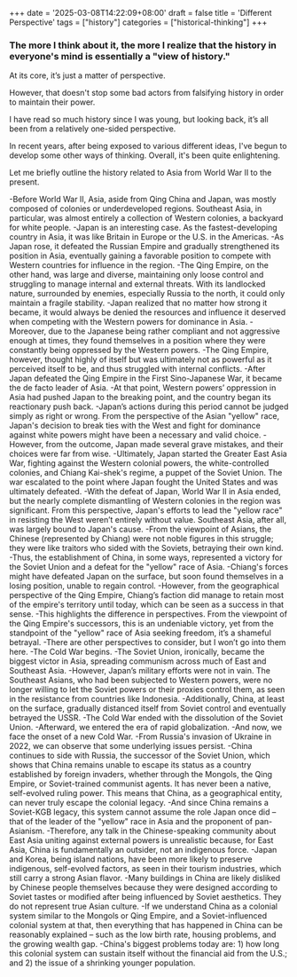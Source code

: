 +++
date = '2025-03-08T14:22:09+08:00'
draft = false
title = 'Different Perspective'
tags = ["history"]
categories = ["historical-thinking"]
+++

### The more I think about it, the more I realize that the history in everyone's mind is essentially a "view of history."

At its core, it’s just a matter of perspective.

<!--more-->
However, that doesn't stop some bad actors from falsifying history in order to maintain their power.

I have read so much history since I was young, but looking back, it’s all been from a relatively one-sided perspective.

In recent years, after being exposed to various different ideas, I've begun to develop some other ways of thinking. Overall, it's been quite enlightening.

Let me briefly outline the history related to Asia from World War II to the present.

-Before World War II, Asia, aside from Qing China and Japan, was mostly composed of colonies or underdeveloped regions. Southeast Asia, in particular, was almost entirely a collection of Western colonies, a backyard for white people.
-Japan is an interesting case. As the fastest-developing country in Asia, it was like Britain in Europe or the U.S. in the Americas.
-As Japan rose, it defeated the Russian Empire and gradually strengthened its position in Asia, eventually gaining a favorable position to compete with Western countries for influence in the region.
-The Qing Empire, on the other hand, was large and diverse, maintaining only loose control and struggling to manage internal and external threats. With its landlocked nature, surrounded by enemies, especially Russia to the north, it could only maintain a fragile stability.
-Japan realized that no matter how strong it became, it would always be denied the resources and influence it deserved when competing with the Western powers for dominance in Asia.
-Moreover, due to the Japanese being rather compliant and not aggressive enough at times, they found themselves in a position where they were constantly being oppressed by the Western powers.
-The Qing Empire, however, thought highly of itself but was ultimately not as powerful as it perceived itself to be, and thus struggled with internal conflicts.
-After Japan defeated the Qing Empire in the First Sino-Japanese War, it became the de facto leader of Asia.
-At that point, Western powers’ oppression in Asia had pushed Japan to the breaking point, and the country began its reactionary push back.
-Japan’s actions during this period cannot be judged simply as right or wrong. From the perspective of the Asian "yellow" race, Japan's decision to break ties with the West and fight for dominance against white powers might have been a necessary and valid choice.
-However, from the outcome, Japan made several grave mistakes, and their choices were far from wise.
-Ultimately, Japan started the Greater East Asia War, fighting against the Western colonial powers, the white-controlled colonies, and Chiang Kai-shek's regime, a puppet of the Soviet Union. The war escalated to the point where Japan fought the United States and was ultimately defeated.
-With the defeat of Japan, World War II in Asia ended, but the nearly complete dismantling of Western colonies in the region was significant. From this perspective, Japan's efforts to lead the "yellow race" in resisting the West weren’t entirely without value. Southeast Asia, after all, was largely bound to Japan's cause.
-From the viewpoint of Asians, the Chinese (represented by Chiang) were not noble figures in this struggle; they were like traitors who sided with the Soviets, betraying their own kind.
-Thus, the establishment of China, in some ways, represented a victory for the Soviet Union and a defeat for the "yellow" race of Asia.
-Chiang's forces might have defeated Japan on the surface, but soon found themselves in a losing position, unable to regain control.
-However, from the geographical perspective of the Qing Empire, Chiang’s faction did manage to retain most of the empire's territory until today, which can be seen as a success in that sense.
-This highlights the difference in perspectives. From the viewpoint of the Qing Empire's successors, this is an undeniable victory, yet from the standpoint of the "yellow" race of Asia seeking freedom, it’s a shameful betrayal.
-There are other perspectives to consider, but I won’t go into them here.
-The Cold War begins.
-The Soviet Union, ironically, became the biggest victor in Asia, spreading communism across much of East and Southeast Asia.
-However, Japan’s military efforts were not in vain. The Southeast Asians, who had been subjected to Western powers, were no longer willing to let the Soviet powers or their proxies control them, as seen in the resistance from countries like Indonesia.
-Additionally, China, at least on the surface, gradually distanced itself from Soviet control and eventually betrayed the USSR.
-The Cold War ended with the dissolution of the Soviet Union.
-Afterward, we entered the era of rapid globalization.
-And now, we face the onset of a new Cold War.
-From Russia's invasion of Ukraine in 2022, we can observe that some underlying issues persist.
-China continues to side with Russia, the successor of the Soviet Union, which shows that China remains unable to escape its status as a country established by foreign invaders, whether through the Mongols, the Qing Empire, or Soviet-trained communist agents. It has never been a native, self-evolved ruling power. This means that China, as a geographical entity, can never truly escape the colonial legacy.
-And since China remains a Soviet-KGB legacy, this system cannot assume the role Japan once did – that of the leader of the "yellow" race in Asia and the proponent of pan-Asianism.
-Therefore, any talk in the Chinese-speaking community about East Asia uniting against external powers is unrealistic because, for East Asia, China is fundamentally an outsider, not an indigenous force.
-Japan and Korea, being island nations, have been more likely to preserve indigenous, self-evolved factors, as seen in their tourism industries, which still carry a strong Asian flavor.
-Many buildings in China are likely disliked by Chinese people themselves because they were designed according to Soviet tastes or modified after being influenced by Soviet aesthetics. They do not represent true Asian culture.
-If we understand China as a colonial system similar to the Mongols or Qing Empire, and a Soviet-influenced colonial system at that, then everything that has happened in China can be reasonably explained – such as the low birth rate, housing problems, and the growing wealth gap.
-China's biggest problems today are: 1) how long this colonial system can sustain itself without the financial aid from the U.S.; and 2) the issue of a shrinking younger population.
